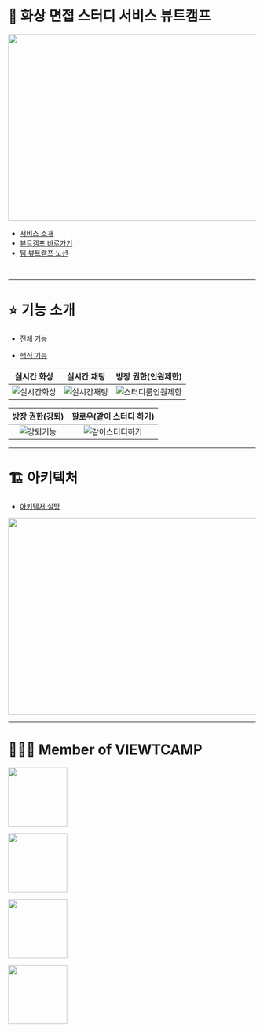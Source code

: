 # 👥 화상 면접 스터디 서비스 뷰트캠프 

<img src = "https://user-images.githubusercontent.com/101050600/170824404-8f76107c-9169-49c9-90ca-3a16bc4fb407.png" width="700px" height="380px">


- [서비스 소개](https://github.com/VIEWT-CAMP/.github/wiki/%EC%84%9C%EB%B9%84%EC%8A%A4-%EB%B7%B0%ED%8A%B8%EC%BA%A0%ED%94%84-%EC%86%8C%EA%B0%9C)
- [뷰트캠프 바로가기](https://www.viewtcamp.com)
- [팀 뷰트캠프 노션](https://www.notion.so/viewtcamp/91f8238a76ab4d8790223c88a79e7e13)
</br>

---

# ⭐️ 기능 소개

- [전체 기능](https://github.com/VIEWT-CAMP/.github/wiki/%EC%A0%84%EC%B2%B4-%EA%B8%B0%EB%8A%A5-%EC%86%8C%EA%B0%9C) 
 
- [핵심 기능](https://github.com/VIEWT-CAMP/.github/wiki/%ED%95%B5%EC%8B%AC-%EA%B8%B0%EB%8A%A5-%EC%86%8C%EA%B0%9C)  

|**실시간 화상**|**실시간 채팅**|**방장 권한(인원제한)**|
|:---:|:---:|:---:|
|![실시간화상](https://user-images.githubusercontent.com/101050600/170958109-09658545-0b96-4a83-a4e7-df4381257674.gif)|![실시간채팅](https://user-images.githubusercontent.com/101050600/170958147-7c732215-87e7-4fd9-ac5d-594729cefd12.gif)|![스터디룸인원제한](https://user-images.githubusercontent.com/101050600/170958146-02ed00cb-9b66-42b3-858a-509e2558da2a.gif)|

|**방장 권한(강퇴)**|**팔로우(같이 스터디 하기)**|
|:---:|:---:|
|![강퇴기능](https://user-images.githubusercontent.com/101050600/170958142-93457fcb-b1c9-4da8-a1e4-31b9a9380f03.gif)|![같이스터디하기](https://user-images.githubusercontent.com/101050600/170958144-2d5172bc-8242-4e9e-9ceb-f7d4401f7dc6.gif)|


---
# 🏗 아키텍처

- [아키텍처 설명](https://github.com/VIEWT-CAMP/.github/wiki/%ED%94%84%EB%A1%9C%EC%A0%9D%ED%8A%B8-%EC%95%84%ED%82%A4%ED%85%8D%EC%B2%98)

<img src = "https://user-images.githubusercontent.com/101050600/170838024-f4100e72-0dc1-4441-8740-29a8b50cf186.png" width="700px" 
height="400px">



---

# 🧑🏻‍💻 Member of VIEWTCAMP
<p dir="auto"><a href="https://github.com/guswls1419"><img width="120" src="https://img.shields.io/badge/React-%EA%B9%80%ED%98%84%EC%A7%84-yellow" style="max-width: 100%;"></a></p>
<p dir="auto"><a href="https://github.com/chobyhh"><img width="120" src="https://img.shields.io/badge/React-%EC%A1%B0%EB%B3%91%EC%9C%A4-blue"     style="max-width: 100%;"></a></p>
<p dir="auto"><a href="https://github.com/wonhee418"><img width="120" src="https://img.shields.io/badge/Spring-%EA%B9%80%EC%9B%90%ED%9D%AC-red"   style="max-width: 100%;"></a></p>
<p dir="auto"><a href="https://github.com/taetoo"><img width="120" src="https://img.shields.io/badge/Spring-%EA%B9%80%ED%83%9C%ED%98%84-brightgreen" style="max-width: 100%;"></a></p>

